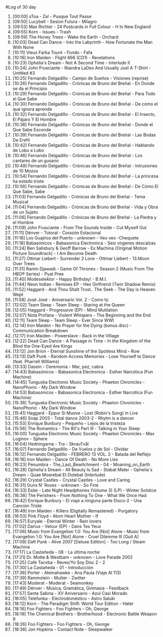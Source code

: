 #Log of 30 day

1. [00:00] sToa - Zal - Pusque Tout Passe
1. [09:50] Lucybell - Sesion Futura - Milagro
1. [09:53] Max Richter - 24 Postcards in Full Colour - H In New England
1. [09:55] Korn - Issues - Trash
1. [09:59] The Honey Trees - Wake the Earth - Orchard
1. [10:03] Dead Can Dance - Into the Labyrinth - How Fortunate the Man With None
1. [10:11] Vieux Farka Touré - Fondo - Fafa
1. [10:16] Iron Maiden - Flight 666 (CD1) - Revelations
1. [10:23] Ophelia's Dream - Not A Second Time - Interlude II
1. [10:24] John Frusciante - Niandra LaDes And Usually Just A T-Shirt - Untitled #3
1. [10:25] Fernando Delgadillo - Campo de Sueños - Visiones (reprise)
1. [10:26] Fernando Delgadillo - Crónicas de Bruno del Breñal - En Donde se da el Principio
1. [10:29] Fernando Delgadillo - Crónicas de Bruno del Breñal - Para Todo el Que Sabe
1. [10:30] Fernando Delgadillo - Crónicas de Bruno del Breñal - De cómo el que ignora aprende
1. [10:32] Fernando Delgadillo - Crónicas de Bruno del Breñal - El Insecto, El Pájaro Y El Hombre
1. [10:36] Fernando Delgadillo - Crónicas de Bruno del Breñal - Donde el Que Sabe Esconde
1. [10:39] Fernando Delgadillo - Crónicas de Bruno del Breñal - Las Bodas De Erefil
1. [10:42] Fernando Delgadillo - Crónicas de Bruno del Breñal - Hablando de Lobo a Lobo
1. [10:46] Fernando Delgadillo - Crónicas de Bruno del Breñal - Los cantares de un gusano
1. [10:49] Fernando Delgadillo - Crónicas de Bruno del Breñal - Intrusiones de 10 Mozos
1. [10:54] Fernando Delgadillo - Crónicas de Bruno del Breñal - La princesa ha estado triste
1. [10:56] Fernando Delgadillo - Crónicas de Bruno del Breñal - De Cómo El Que Sabe, Sabe
1. [11:03] Fernando Delgadillo - Crónicas de Bruno del Breñal - Tema Musical
1. [11:04] Fernando Delgadillo - Crónicas de Bruno del Breñal - Vida y Obra de un Sujeto
1. [11:06] Fernando Delgadillo - Crónicas de Bruno del Breñal - La Piedra y el Hombre
1. [11:09] John Frusciante - From The Sounds Inside - Cut Myself Out
1. [11:11] Dënver - Totoral - Corazón Estacional
1. [11:16] Los Guajiros del Puerto - unknown - Veo veo -Chequete
1. [11:18] Babasónicos - Babasonica Electronica - Seis vírgenes descalzas
1. [11:24] Ben Salisbury & Geoff Barrow - Ex Machina (Original Motion Picture Soundtrack) - I Am Become Death
1. [11:27] Ottmar Liebert - Surrender 2 Love - Ottmar Liebert - 13.Moon Over Trees
1. [11:31] Ramin Djawadi - Game Of Thrones - Season 2 (Music From The HBO® Series) - Pyat Pree
1. [11:40] Modeselektor - Happy Birthday! - B.M.I.
1. [11:44] Neon Indian - Remixes EP - Hex Girlfriend (Twin Shadow Remix)
1. [11:52] Haggard - And Thou Shalt Trust.. The Seek - The Day is Heaven Wept
1. [11:58] José José - Aniversario Vol. 2 - Como tú
1. [12:02] Team Sleep - Team Sleep - Staring at the Queen
1. [12:05] Haggard - Progressive (EP) - Mind Mutilation
1. [12:07] Nota Profana - Violent Whispers - The Beginning and the End
1. [12:11] Team Sleep - Team Sleep - Ever Since WWI
1. [12:14] Iron Maiden - No Prayer for the Dying (bonus disc) - Communication Breakdown
1. [12:17] Iron Maiden - Powerslave - Back in the Village
1. [12:22] Dead Can Dance - A Passage in Time - In the Kingdom of the Blind the One-Eyed Are Kings
1. [13:12] Jon Brion - Eternal Sunshine of the Spotless Mind - Row
1. [13:13] Daft Punk - Random Access Memories - Lose Yourself to Dance (feat. Pharrell Williams)
1. [13:33] Dasein - Ceremonia - Mar, pez, cabra
1. [14:43] Babasónicos - Babasonica Electronica - Esther Narcótica (Fun Machine)
1. [14:45] Tunguska Electronic Music Society - Phaeton Chronicles - NanoPhonic - My Dark Window
1. [14:53] Babasónicos - Babasonica Electronica - Esther Narcótica (Fun Machine)
1. [15:38] Tunguska Electronic Music Society - Phaeton Chronicles - NanoPhonic - My Dark Window
1. [15:41] Haggard - Eppur Si Muove - Lost (Robin's Song) in Live
1. [15:46] Snap 2003 - Total dance 2003-2 - Rhytm is a dancer
1. [15:53] Enrique Bunbury - Pequeño - Lejos de la tristeza
1. [15:56] The Romantics - The 80's Part III - Talking in Your Sleep
1. [16:00] Tunguska Electronic Music Society - Phaeton Chronicles - Max Loginov - Sphere
1. [16:04] Hedningarna - Tra - SkrauTvål
1. [16:07] Fernando Delgadillo - De Vuelos y de Sol - Olvidar
1. [16:12] Fernando Delgadillo - FEBRERO 13 VOL. 2 - Balada del Reflejo
1. [16:16] Iron Maiden - Dance Of Death - No More Lies
1. [16:23] Penumbra - The_Last_Bewitchment - 04 - Moaning_on_Earth
1. [16:28] Ophelia's Dream - All Beauty Is Sad - Stabat Mater - Ophelia´s Dream - Quae Moerebat Et Dolebat (Interlude)
1. [16:29] Crystal Castles - Crystal Castles - Love and Caring
1. [16:31] Guns N' Roses - unknown - So Fine
1. [16:33] Esbe - Late Night Headphones (Volume 3) (LP) - Winter Solstice
1. [16:36] The Perishers - From Nothing To One - What We Once Had
1. [16:42] Enrique Bunbury - El viaje a ninguna parte Disco-2 - Una Canción Triste
1. [16:49] Iron Maiden - Killers (Digitally Remastered) - Purgatory
1. [16:53] Pink Floyd - Atom Heart Mother - If
1. [16:57] Euryale - Eternal Winter - Rain lovers
1. [17:02] Darius - Velour (EP) - Dans Tes Yeux
1. [17:06] Music from Evangelion 1.0: You Are [Not] Alone - Music from Evangelion 1.0: You Are [Not] Alone - Cruel Dilemme III [Guit A]
1. [17:09] Daft Punk - Alive 2007 [Deluxe Edition] - Too Long / Steam Machine
1. [17:17] La Castañeda - 08 - La última noche
1. [17:21] Dr. Motte & Westbam - unknown - Love Parade 2002
1. [17:25] Café Tacvba - Reves/Yo Soy Disc 2 - 2
1. [17:30] La Castañeda - 01 - Introducción
1. [17:36] Porter - Atemahawke - Ana Paula (Viaje Al 113)
1. [17:39] Rammstein - Mutter - Zwitter
1. [17:43] Moderat - Moderat - Seamonkey
1. [17:49] Dënver - Música, Gramática, Gimnasia - Feedback
1. [17:57] Santa Sabina - XV Aniversario - Azul Casi Morado
1. [18:05] Telefunka - Electrodoméstico - Astro Saluki
1. [18:12] Korn - The Paradigm Shift: World Tour Edition - Hater
1. [18:16] Foo Fighters - Foo Fighters - Oh, George
1. [18:19] The Chemical Brothers - Brotherhood - Electronic Battle Weapon 9
1. [18:26] Foo Fighters - Foo Fighters - Oh, George
1. [18:36] Jon Hopkins - Contact Note - Sleepwalker
